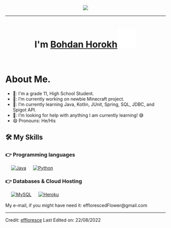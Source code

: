 <p align="center">
  <img src="https://miro.medium.com/max/2048/1*OohqW5DGh9CQS4hLY5FXzA.png" height="230"/>
</p>
<hr>
<h1 align="center">I'm <a href="https://github.com/Aryagm">Bohdan Horokh<a><img src="https://github.com/Kathryn-Jie/Kathryn-Jie/blob/main/wave.gif" width="60px"/></h1>
<Br>
<h1>About Me.</h1>

- 🏫: I'm a grade 11, High School Student.
- 🔭: I’m currently working on newbie Minecraft project.
- 🌱: I’m currently learning Java, Kotlin, JUnit, Spring, SQL, JDBC, and Spigot API.
- 🤔: I’m looking for help with anything I am currently learning! 😅
- 😄  Pronouns: He/His


## 🛠️ My Skills

### 👉 Programming languages
<p align="left">
  &emsp;
    <a href="https://www.java.com" target="_blank"><img alt="Java" src="https://img.shields.io/badge/Java-%23007396.svg?logo=java&logoColor=white"></a>
  &emsp;
    <a href="https://www.python.org" target="_blank"><img alt="Python" src="https://img.shields.io/badge/Python%20-%2314354C.svg?logo=python&logoColor=white"></a>


### 👉 Databases & Cloud Hosting
<p align="left">
  &emsp;
    <a href="https://www.mysql.com/"><img alt="MySQL" src="https://img.shields.io/badge/MySQL-%2300f.svg?style=flat&llogo=mysql&logoColor=white"></a>
  &emsp;
    <a href="https://www.heroku.com/"><img alt="Heroku" src="https://img.shields.io/badge/Heroku%20-%23430098.svg?logo=heroku&logoColor=white"></a>  
  
  
<Br>
<Br>  
  My e-mail, if you might have need it: efflorescedFlower@gmail.com
<Br>

------

Credit: [effIoresce](https://github.com/effIoresce)
Last Edited on: 22/08/2022
